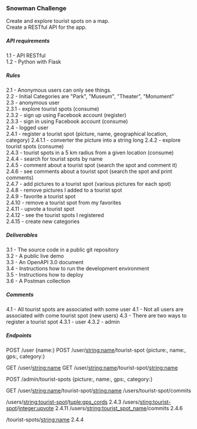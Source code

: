 
### Snowman Challenge

Create and explore tourist spots on a map.  
Create a RESTful API for the app.  


##### API requirements  
1.1 - API RESTful  
1.2 - Python with Flask  


##### Rules  
2.1 - Anonymous users can only see things.  
2.2 - Initial Categories are "Park", "Museum", "Theater", "Monument"  
2.3 - anonymous user  
    2.3.1 - explore tourist spots (consume)  
    2.3.2 - sign up using Facebook account (register)  
    2.3.3 - sign in using Facebook account (consume)  
2.4 - logged user   
    2.4.1 - register a tourist spot (picture, name, geographical location, category) 
    2.4.1.1 - converter the picture into a string long
    2.4.2 - explore tourist spots (consume)  
    2.4.3 - tourist spots in a 5 km radius from a given location (consume)  
    2.4.4 - search for tourist spots by name  
    2.4.5 - comment about a tourist spot (search the spot and comment it)   
    2.4.6 - see comments about a tourist spot (search the spot and print comments)   
    2.4.7 - add pictures to a tourist spot (various pictures for each spot)   
    2.4.8 - remove pictures I added to a tourist spot  
    2.4.9 - favorite a tourist spot  
    2.4.10 - remove a tourist spot from my favorites  
    2.4.11 - upvote a tourist spot   
    2.4.12 - see the tourist spots I registered  
    2.4.15 - create new categories  



##### Deliverables  
3.1 - The source code in a public git repository  
3.2 - A public live demo  
3.3 - An OpenAPI 3.0 document  
3.4 - Instructions how to run the development environment  
3.5 - Instructions how to deploy    
3.6 - A Postman collection   


##### Comments
4.1 - All tourist spots are associated with some user
4.1 - Not all users are associated with come tourist spot (new users)
4.3 - There are two ways to register a tourist spot
4.3.1 - user
4.3.2 - admin


##### Endpoints

POST /user {name:}
POST /user/<string:name>/tourist-spot  {picture:, name:, gps:, category:}

GET /user/<string:name> 
GET /user/<string:name>/tourist-spot/<string:name>


POST /admin/tourist-spots {picture:, name:, gps:, category:}

GET /user/<string:name>/tourist-spot/<string:name>
/users/tourist-spot/commits

/users/<string:tourist-spot>/<tuple:gps_cords>                  2.4.3 
/users/<sting:tourist-spot>/<integer:upvote>                   2.4.11
/users/<string:tourist_spot_name>/commits              2.4.6

/tourist-spots/<string:name>        2.4.4 


